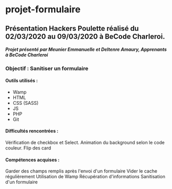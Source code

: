 # projet-formulaire

## Présentation Hackers Poulette réalisé du 02/03/2020 au 09/03/2020 à BeCode Charleroi.



##### Projet présenté par Meunier Emmanuelle et Deltenre Amaury, Apprenants à BeCode Charleroi





### Objectif : Sanitiser un formulaire

#### Outils utilisés :

* Wamp 
* HTML
* CSS (SASS)
* JS
* PHP
* Git


#### Difficultés rencontrées : 
Vérification de checkbox et Select.
Animation du background selon le code couleur.
Flip des card

#### Compétences acquises :
Garder des champs remplis après l'envoi d'un formulaire
Vider le cache régulièrement
Utilisation de Wamp
Récupération d'informations
Sanitisation d'un formulaire
